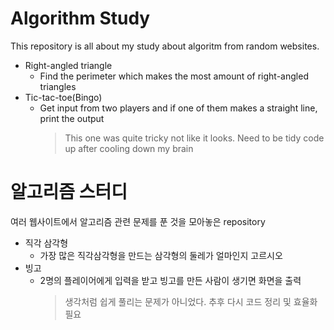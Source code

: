 # Algorithm Study

This repository is all about my study about algoritm from random websites.
* Right-angled triangle
  - Find the perimeter which makes the most amount of right-angled triangles
* Tic-tac-toe(Bingo)
  - Get input from two players and if one of them makes a straight line, print the output
    > This one was quite tricky not like it looks. Need to be tidy code up after cooling down my brain
  
  
# 알고리즘 스터디
여러 웹사이트에서 알고리즘 관련 문제를 푼 것을 모아놓은 repository
* 직각 삼각형
  - 가장 많은 직각삼각형을 만드는 삼각형의 둘레가 얼마인지 고르시오
* 빙고
  - 2명의 플레이어에게 입력을 받고 빙고를 만든 사람이 생기면 화면을 출력
    > 생각처럼 쉽게 풀리는 문제가 아니었다. 추후 다시 코드 정리 및 효율화 필요
